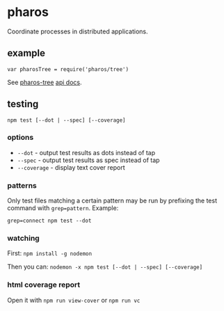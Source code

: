 pharos
======

Coordinate processes in distributed applications.

## example

```
var pharosTree = require('pharos/tree')
```

See [pharos-tree](https://github.com/jasonpincin/pharos-tree) [api docs](https://github.com/jasonpincin/pharos-tree#api).

## testing

`npm test [--dot | --spec] [--coverage]`

### options

* `--dot` - output test results as dots instead of tap
* `--spec` - output test results as spec instead of tap
* `--coverage` - display text cover report

### patterns

Only test files matching a certain pattern may be run by prefixing the 
test command with `grep=pattern`. Example:

```
grep=connect npm test --dot
```

### watching

First:
`npm install -g nodemon`

Then you can:
`nodemon -x npm test [--dot | --spec] [--coverage]`

### html coverage report

Open it with `npm run view-cover` or `npm run vc`
